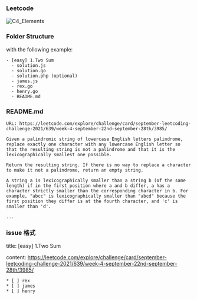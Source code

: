 ### Leetcode

![C4_Elements](https://www.plantuml.com/plantuml/png/ZP19Ry8m48Nl-HKXwY583JcqlLIg10gXhSHM2AfwGYOUYbLlygA8Vz_9Gg2tdZn-t_EyyOoj8yPvmOC1aoNt5CAJSze-fwaXrUYRkPC_U0kcLDA1TADIYLHp8kitYNMKiqEQFIRhMjejvgaWre51QP_X2y8ac96k-mS32aUyXhFLifXyvjlL8lz7blEQKFDmpMH8aoCw4giDSs0laOr6Ah1AGF9q_SzDNbftjzqyR-_JVByjyas-AhxMUJmCWZLI9MC1ue3LVHXbtZfiPoAi2o0YNBG8xtTj_4lKz8o6byUwET2_GntbVWqn1t2bee3imuDrJCcwxxoJ_tZRPI1TGXNE5AVj3A-DZCxj6VyiOY9j1GR1f2aG1C46U3_4JMIcz3daJFwWgRPSKP-L6I0EEdvHhykOCbjwQplUw_qCEyqLeOZ782ck-1S0 "workflow")

### Folder Structure

with the following example:

```
- [easy] 1.Two Sum
  - solution.js
  - solution.go
  - solution.php (optional)
  - james.js
  - rex.go
  - henry.go
  - README.md
```

### README.md

```
URL: https://leetcode.com/explore/challenge/card/september-leetcoding-challenge-2021/639/week-4-september-22nd-september-28th/3985/

Given a palindromic string of lowercase English letters palindrome, replace exactly one character with any lowercase English letter so that the resulting string is not a palindrome and that it is the lexicographically smallest one possible.

Return the resulting string. If there is no way to replace a character to make it not a palindrome, return an empty string.

A string a is lexicographically smaller than a string b (of the same length) if in the first position where a and b differ, a has a character strictly smaller than the corresponding character in b. For example, "abcc" is lexicographically smaller than "abcd" because the first position they differ is at the fourth character, and 'c' is smaller than 'd'.

...
```

### issue 格式

title: [easy] 1.Two Sum

content: https://leetcode.com/explore/challenge/card/september-leetcoding-challenge-2021/639/week-4-september-22nd-september-28th/3985/
```
* [ ] rex
* [ ] james
* [ ] henry
```
